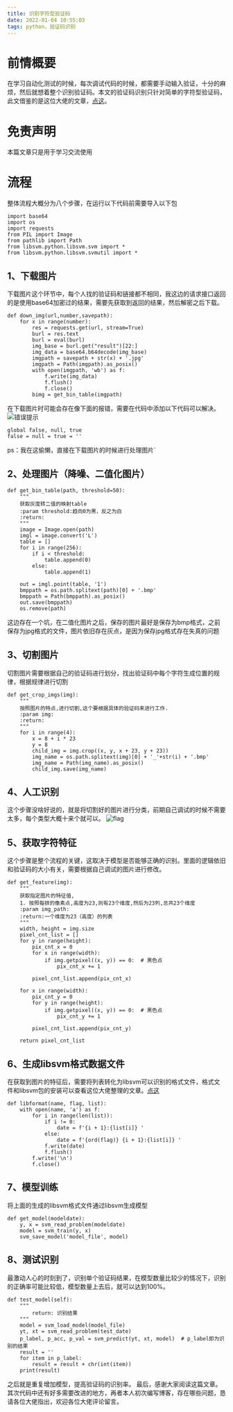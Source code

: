 ```yaml
---
title: 识别字符型验证码
date: 2022-01-04 10:55:03
tags: python，验证码识别
---
```

# 前情概要
在学习自动化测试的时候，每次调试代码的时候，都需要手动输入验证，十分的麻烦，然后就想着整个识别验证码。本文的验证码识别只针对简单的字符型验证码，此文借鉴的是这位大佬的文章，[点这](https://www.cnblogs.com/beer/p/5672678.html)。
# 免责声明
本篇文章只是用于学习交流使用
# 流程
整体流程大概分为八个步骤，在运行以下代码前需要导入以下包
``` 代码
import base64
import os
import requests
from PIL import Image
from pathlib import Path
from libsvm.python.libsvm.svm import *
from libsvm.python.libsvm.svmutil import *
``` 
## 1、下载图片
下载图片这个环节中，每个人找的验证码和链接都不相同，我这边的请求接口返回的是使用base64加密过的结果，需要先获取到返回的结果，然后解密之后下载。
``` 代码
def down_img(url,number,savepath):
    for x in range(number):
        res = requests.get(url, stream=True)
        burl = res.text
        burl = eval(burl)
        img_base = burl.get("result")[22:]
        img_data = base64.b64decode(img_base)
        imgpath = savepath + str(x) + '.jpg'
        imgpath = Path(imgpath).as_posix()
        with open(imgpath, 'wb') as f:
            f.write(img_data)
            f.flush()
            f.close()
        bimg = get_bin_table(imgpath)
```
在下载图片时可能会存在像下面的报错，需要在代码中添加以下代码可以解决。
![错误提示](/image/dowimg.png)
``` 代码
global false, null, true
false = null = true = ''
``` 
ps：我在这偷懒，直接在下载图片的时候进行处理图片`
## 2、处理图片（降噪、二值化图片）
``` 代码
def get_bin_table(path, threshold=50):
    """
    获取灰度转二值的映射table
    :param threshold:趋向0为黑，反之为白
    :return:
    """
    image = Image.open(path)
    imgl = image.convert('L')
    table = []
    for i in range(256):
        if i < threshold:
            table.append(0)
        else:
            table.append(1)

    out = imgl.point(table, '1')
    bmppath = os.path.splitext(path)[0] + '.bmp'
    bmppath = Path(bmppath).as_posix()
    out.save(bmppath)
    os.remove(path)
```
这边存在一个坑，在二值化图片之后，保存的图片最好是保存为bmp格式，之前保存为jpg格式的文件，图片依旧存在灰点，是因为保存jpg格式存在失真的问题
##  3、切割图片
切割图片需要根据自己的验证码进行划分，找出验证码中每个字符生成位置的规律，根据规律进行切割
``` 代码
def get_crop_imgs(img):
    """
    按照图片的特点,进行切割,这个要根据具体的验证码来进行工作.
    :param img:
    :return:
    """
    for i in range(4):
        x = 8 + i * 23 
        y = 8
        child_img = img.crop((x, y, x + 23, y + 23))
        img_name = os.path.splitext(img)[0] + '_'+str(i) + '.bmp'
        img_name = Path(img_name).as_posix()
        child_img.save(img_name)

``` 

## 4、人工识别
这个步骤没啥好说的，就是将切割好的图片进行分类，前期自己调试的时候不需要太多，每个类型大概十来个就可以。
![flag](/image/falg.png)

## 5、获取字符特征
这个步骤是整个流程的关键，这取决于模型是否能够正确的识别。里面的逻辑依旧和验证码的大小有关，需要根据自己调试的图片进行修改。
``` code
def get_feature(img):
    """
    获取指定图片的特征值,
    1. 按照每排的像素点,高度为23,则有23个维度,然后为23列,总共23个维度
    :param img_path:
    :return:一个维度为23（高度）的列表
    """
    width, height = img.size
    pixel_cnt_list = []
    for y in range(height):
        pix_cnt_x = 0
        for x in range(width):
            if img.getpixel((x, y)) == 0:  # 黑色点
                pix_cnt_x += 1

        pixel_cnt_list.append(pix_cnt_x)

    for x in range(width):
        pix_cnt_y = 0
        for y in range(height):
            if img.getpixel((x, y)) == 0:  # 黑色点
                pix_cnt_y += 1

        pixel_cnt_list.append(pix_cnt_y)

    return pixel_cnt_list
``` 

## 6、生成libsvm格式数据文件
在获取到图片的特征后，需要将列表转化为libsvm可以识别的格式文件，格式文件和libsvm包的安装可以查看这位大佬整理的文章。[点这](https://www.cnblogs.com/Finley/p/5329417.html)
``` 代码
def libformat(name, flag, list):
    with open(name, 'a') as f:
        for i in range(len(list)):
            if i != 0:
                date = f'{i + 1}:{list[i]} '
            else:
                date = f'{ord(flag)} {i + 1}:{list[i]} '
            f.write(date)
            f.flush()
        f.write('\n')
        f.close()
``` 

## 7、模型训练
将上面的生成的libsvm格式文件通过libsvm生成模型
``` 代码
def get_model(modeldate):
    y, x = svm_read_problem(modeldate)
    model = svm_train(y, x)
    svm_save_model('model_file', model)
``` 

## 8、测试识别
最激动人心的时刻到了，识别单个验证码结果，在模型数量比较少的情况下，识别的正确率可能比较低，模型数量上去后，就可以达到100%。
``` 代码
def test_model(self):
    """
        return: 识别结果
    """
    model = svm_load_model(model_file)
    yt, xt = svm_read_problem(test_date)
    p_label, p_acc, p_val = svm_predict(yt, xt, model)  # p_label即为识别的结果
    result = ''
    for item in p_label:
        result = result + chr(int(item))
    print(result)
``` 
之后就是重复增加模型，提高验证码的识别率。
最后，感谢大家阅读这篇文章。其次代码中还有好多需要改进的地方，再者本人初次编写博客，存在哪些问题，恳请各位大佬指出，欢迎各位大佬评论留言。

